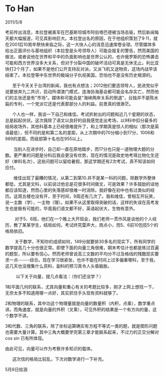 # To Han
2011/5/8

考前传出消息，本拉登被美军在巴基斯坦城市阿伯塔巴德被当场击毙，然后新闻每天都大幅报道，可见其影响巨大。本拉登出名的原因，在于他组织策划了9·11，就在2001后10周年祭快来临之际，这一大快人心的消息迅速席卷全球。尽管媒体多给出正面评价与基地组织（本拉登是头号领导人）可能会报复的警告，然而美国的做法，或者说他在世界和平中的负面影响也是世界公认的，也许俄罗斯的恐怖袭击可能和西方世界没多大关系，但对于分裂中国的破坏活动可真是无休无止。利比亚快打2个月了，如果不是他们公开支持反对派，又派飞机又送物资，这场内战早该结束了。本拉登等中东世界的极端分子仇视美国，恐怕也不是没有历史根源的。

     
至于今天关于台湾的新闻，我也有点想法；2012他们要选领导人，民进党似乎说要放弃九二共识，启动所谓澳门模式，连海协海基会都可能会名存实亡，然而他们的主张还是有"市场"。媒体称可能会是"海峡两岸关系的倒退"，台独并不是陈水扁的专利，一个党派它还是代表那部分人的利益。前景真的很渺茫。

     
个人也一样，我谈一下自己和维佳。考试折射出的问题和近几个星期的状态，总是起起伏伏。这次我除了语文以良好的自我感觉走出考场，以9科中扣分最多的结局收场外，其他科基本上已经很难提升了，和上学期真是惊人的相似（那次是英语最低），但不同的是和第二名的差距，从上次期中的70分缩小到17分，1006和989的差距。而级部第十名也在955以上。

      
当别人在进步时，自己却一直在原地踏步，而17分也只是一道物理大题的分数。更严重的问题是分科后我会更没有优势，现在的情况是政史地考得比物化生还好（单科名次），这些问题可以留给暑假，那这学期还有2次考试，真不知该如何应付。

      
维佳出现了最糟的情况，从第二到第10.并不是某一科的问题，除数学外整体都低，尤其是文科，以前说过他总是花很多时间做文，可是效果？许多鼓励的话他都应该知道，然而心里的失落感却很难一时消除。我好像在初中也有过类似的经历。这周五楼也没有开，至于时间，9周还有几次了。我和维佳，曾相互开玩笑，说一主数（学），一主物（理）。如果不从这里取得突破的话，这样的失误在高考发生也是极有可能的，毕竟我们语文都不好，英语起伏大，生物有意外。

       
对于5、6班，他们在一个晚上大开班会，我们老师一贯作风是谈他的个人经历，教了某某学生，结局如何。考试终究雷声大，雨点小，而5、6前10包揽5个的格局依旧。

       
关于数学，不知你的成绩如何，149分就要排30多名的现实下，所有同学的数学提高几十分也很正常。即使下面的向量三角很难，期末考估计也都是练过百遍的题型，所以要有信心。然而老师曾说高三文数的平均分不过及格线的残酷现实要求一点------综合。现在学习很紧张，也许不能在时间上过多偏重哪科，至于我，这几天也没搜集什么资料，副科的预习真令人头昏脑胀。

         以下关于向量，提几点看法：（你们还没学？）

1和平面几何的联系，尤其向量和重心有关的考题比较多，刚才上网上想找一下，无奈太多不知道用哪一点好，其实抓住手头现有资料就够了。

2和物理的联系，其中功这个物理量就是向量的数量积（内积，点乘），数学重点讲。而角速度，就是向量的外积（叉乘），可见外积的结果是一个有方向的量，这个数学不讲。

3和代数、三角的联系，除了坐标运算确实有方程不等式一类的题，就是图形问题也需要大量计算。其中三角大概要学完第三章才能联系起来，不过力的正交分解对cos
sin 已有所体现。

由此可见，向量可以作为考察许多知识的载体。

      这次信的格局比较乱，下次对数学进行一下补充。

5月8日给涵